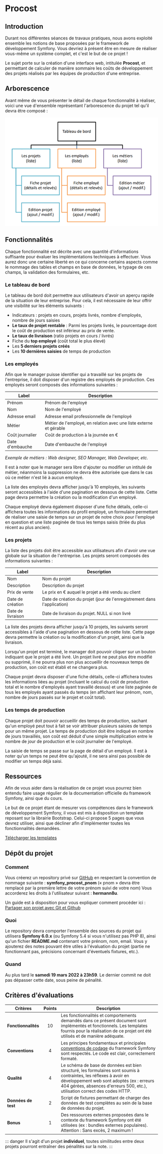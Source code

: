 # Procost

## Introduction

Durant nos différentes séances de travaux pratiques, nous avons exploité ensemble les notions de base proposées par le framework de développement Symfony. Vous devriez à présent être en mesure de réaliser vous-même un système complet, et c'est le but de ce projet !

Le sujet porte sur la création d'une interface web, intitulée **Procost**, et permettant de calculer de manière sommaire les coûts de développement des projets réalisés par les équipes de production d'une entreprise.

## Arborescence

Avant même de vous présenter le détail de chaque fonctionnalité à réaliser, voici une vue d'ensemble représentant l'arborescence du projet tel qu'il devra être composé :

![Arborescence du projet Procost](/img/procost/arbo.png)

## Fonctionnalités

Chaque fonctionnalité est décrite avec une quantité d'informations suffisante pour évaluer les implémentations techniques à effectuer. Vous aurez donc une certaine liberté en ce qui concerne certains aspects comme le nommage des tables et champs en base de données, le typage de ces champs, la validation des formulaires, etc.

### Le tableau de bord

Le tableau de bord doit permettre aux utilisateurs d'avoir un aperçu rapide de la situation de leur entreprise. Pour cela, il est nécessaire de leur offrir une visibilité sur les éléments suivants :
- Indicateurs : projets en cours, projets livrés, nombre d'employés, nombre de jours saisies
- **Le taux de projet rentable** : Parmi les projets livrés, le pourcentage dont le coût de production est inférieur au prix de vente.
- **Le taux de livraison** (ratio projets en cours / livrés)
- Fiche du **top employé** (coût total le plus élevé)
- Les **5 derniers projets créés**
- Les **10 dernières saisies** de temps de production

### Les employés

Afin que le manager puisse identifier qui a travaillé sur les projets de l'entreprise, il doit disposer d'un registre des employés de production. Ces employés seront composés des informations suivantes :

| Label           | Description                                                        |
| --------------- | ------------------------------------------------------------------ |
| Prénom          | Prénom de l'employé                                                |
| Nom             | Nom de l'employé                                                   |
| Adresse email   | Adresse email professionnelle de l'employé                         |
| Métier          | Métier de l'employé, en relation avec une liste externe et gérable |
| Coût journalier | Coût de production à la journée en €                               |
| Date d'embauche | Date d'embauche de l'employé                                       |

*Exemple de métiers : Web designer, SEO Manager, Web Developer, etc.*

Il est à noter que le manager sera libre d'ajouter ou modifier un intitulé de métier, néanmoins la suppression ne devra être autorisée que dans le cas où ce métier n'est lié à aucun employé.

La liste des employés devra afficher jusqu'à 10 employés, les suivants seront accessibles à l'aide d'une pagination en dessous de cette liste. Cette page devra permettre la création ou la modification d'un employé.

Chaque employé devra également disposer d'une fiche détails, celle-ci affichera toutes les informations du profil employé, un formulaire permettant de réaliser une saisie de temps sur un projet de notre choix pour l'employé en question et une liste paginée de tous les temps saisis (triée du plus récent au plus ancien).

### Les projets

La liste des projets doit être accessible aux utilisateurs afin d'avoir une vue globale sur la situation de l'entreprise. Les projets seront composés des informations suivantes :

| Label             | Description                                                              |
| ----------------- | ------------------------------------------------------------------------ |
| Nom               | Nom du projet                                                            |
| Description       | Description du projet                                                    |
| Prix de vente     | Le prix en € auquel le projet a été vendu au client                      |
| Date de création  | Date de création du projet (jour de l'enregistrement dans l'application) |
| Date de livraison | Date de livraison du projet. NULL si non livré                           |

La liste des projets devra afficher jusqu'à 10 projets, les suivants seront accessibles à l'aide d'une pagination en dessous de cette liste. Cette page devra permettre la création ou la modification d'un projet, ainsi que la livraison.

Lorsqu'un projet est terminé, le manager doit pouvoir cliquer sur un bouton indiquant que le projet a été livré. Un projet livré ne peut plus être modifié ou supprimé, il ne pourra plus non plus accueillir de nouveaux temps de production, son coût est établi et ne changera plus.

Chaque projet devra disposer d'une fiche détails, celle-ci affichera toutes les informations liées au projet (incluant le calcul du coût de production total et le nombre d'employés ayant travaillé dessus) et une liste paginée de tous les employés ayant passés du temps (en affichant leur prénom, nom, nombre de jours passés sur le projet et coût total).

### Les temps de production

Chaque projet doit pouvoir accueillir des temps de production, sachant qu'un employé peut tout à fait se voir attribuer plusieurs saisies de temps pour un même projet. Le temps de production doit être indiqué en nombre de jours travaillés, son coût est déduit d'une simple multiplication entre le nombre de jour de production et le coût journalier de l'employé.

La saisie de temps se passe sur la page de détail d'un employé. Il est à noter qu'un temps ne peut être qu'ajouté, il ne sera ainsi pas possible de modifier un temps déjà saisi.

<!-- ### Les rôles et les droits

Deux types de personnes pourront se connecter à l'application. Les managers et les employés. Ces *types* seront traduit dans l'application par des **rôles**.

Le tableau suivant passe en revu chaque action réalisable sur l'application et indique si l'utilisateur à le droit de la faire en fonction de son rôle.

|                          | Manager            | Employé                 |
| ------------------------ | :----------------: | :---------------------: |
| **Tableau de bord**      | :heavy_check_mark: | :heavy_check_mark:      |
| **Liste des projets**    | :heavy_check_mark: | :heavy_check_mark:      |
| **Voir un projet**       | :heavy_check_mark: | :heavy_check_mark:      |
| **Créer un projet**      | :heavy_check_mark: |                         |
| **Éditer un projet**     | :heavy_check_mark: |                         |
| **Livrer un projet**     | :heavy_check_mark: |                         |
| **Liste des métiers**    | :heavy_check_mark: | :heavy_check_mark:      |
| **Ajouter un métier**    | :heavy_check_mark: |                         |
| **Éditer un métier**     | :heavy_check_mark: |                         |
| **Supprimer un métier**  | Seulement si lié à aucun employé |           |
| **Liste des employés**   | :heavy_check_mark: | :heavy_check_mark:      |
| **Voir un employé**      | :heavy_check_mark: | Seulement lui-même      |
| **Ajouter un employé**   | :heavy_check_mark: |                         |
| **Éditer un employé**    |                    | Seulement lui-même      |
| **Ajouter du temps**     | :heavy_check_mark: | Seulement pour lui-même | -->

## Ressources

Afin de vous aider dans la réalisation de ce projet vous pourrez bien entendu faire usage régulier de la documentation officielle du framework Symfony, ainsi que du cours. 

Le but de ce projet étant de mesurer vos compétences dans le framework de développement Symfony, il vous est mis à disposition un template reposant sur la librairie Bootstrap. Celui-ci propose 5 pages que vous devrez utiliser, ainsi que décliner afin d'implémenter toutes les fonctionnalités demandées.

[Télécharger les templates](/projects/procost-template.zip)

## Dépôt du projet

### Comment

Vous créerez un repository privé sur [GitHub](https://github.com/) en respectant la convention de nommage suivante : **symfony_procost_pnom** (« pnom » devra être remplacé par la première lettre de votre prénom suivi de votre nom) Vous accorderez les droits à l'utilisateur suivant : **hermann8u**.

Un guide est à disposition pour vous expliquer comment procéder ici : [Partager son projet avec Git et Github](/ressources/git.html)

### Quoi

Le repository devra comporter l'ensemble des sources du projet qui utilisera **Symfony 6.0.x** (ou Symfony 5.4 si vous n'utilisez pas PHP 8), ainsi qu'un fichier **README.md** contenant votre prénom, nom, email. Vous y ajouterez des notes pouvant être utiles à l'évaluation du projet (partie ne fonctionnant pas, précisions concernant d'éventuels fixtures, etc.).

### Quand

Au plus tard le **samedi 19 mars 2022 à 23h59**. Le dernier commit ne doit pas dépasser cette date, sous peine de pénalité.

## Critères d'évaluations

| Critères | Points | Description |
| -------- | :---: | --- |
| **Fonctionnalités** | 10 | Les fonctionnalités et comportements demandés dans ce présent document sont implémentés et fonctionnels. Les templates fournis pour la réalisation de ce projet ont été utilisés et de manière adéquate. |
| **Conventions**     | 4  | Les principes fondamentaux et principales [conventions de codage](/ressources/conventions.html) du framework Symfony sont respectés. Le code est clair, correctement formaté. |
| **Qualité**         | 4  | Le schéma de base de données est bien structuré, les formulaires sont soumis à contraintes, les réflexes à avoir en développement web sont adoptés (ex : erreurs 404 gérées, absences d'erreurs 500, etc.), utilisation correct des codes HTTP. |
| **Données de test** | 2  | Script de fixtures permettant de charger des données de test complètes au sein de la base de données du projet. |
| **Bonus**           | 1  | Des ressources externes proposées dans le contexte du framework Symfony ont été utilisées (ex : bundles externes populaires). Attention : Sans excès, 2 maximum ! |


::: danger
Il s'agit d'un projet **individuel**, toutes similitudes entre deux projets pourront entraîner des pénalités sur la note.
:::
